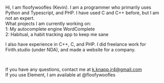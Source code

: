 Hi, I am floofywoofles (Kevin). I am a programmer who primarily uses Python and Typescript, and PHP. I have used C and C++ before, but I am not an expert.
<br>
What projects I am currently working on:
<br>
1: My autocomplete engine WordComplete
<br>
2: Habitual, a habit tracking app to keep me sane
<br>

I also have experience in C++, C, and PHP. I did freelance work for Firith.studio (under NDA), and made a website for a company.

<br>

If you have any questions, contact me at k.knapp.jr4@gmail.com
<br>
If you use Element, I am available at @floofywoofles
